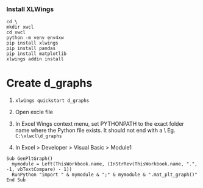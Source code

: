 ### Install XLWings

```
cd \
mkdir xwcl
cd xwcl
python -m venv env4xw
pip install xlwings
pip install pandas
pip install matplotlib
xlwings addin install
```

# Create d_graphs

1. ```xlwings quickstart d_graphs```
2. Open excle file
3. In Excel Wings context menu, set PYTHONPATH to the exact folder name where the Python file exists. It should not end with a \ Eg.
  ```C:\xlwcl\d_graphs```

4. In Excel > Developer > Visual Basic > Module1
  ```
  Sub GenPltGraph()
    mymodule = Left(ThisWorkbook.name, (InStrRev(ThisWorkbook.name, ".", -1, vbTextCompare) - 1))
    RunPython "import " & mymodule & ";" & mymodule & ".mat_plt_graph()"
End Sub
  ```